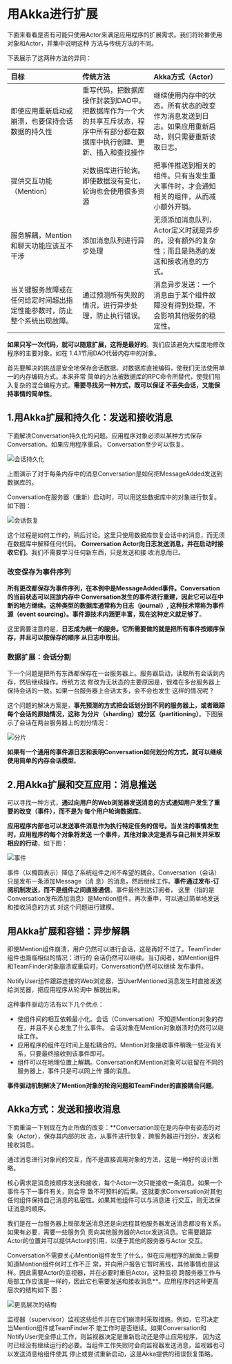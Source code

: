 用Akka进行扩展
===================================================================================
下面来看看是否有可能只使用Actor来满足应用程序的扩展需求。我们将轮番使用对象和Actor，并集中说明这种
方法与传统方法的不同。

下表展示了这两种方法的异同：

| 目标 | 传统方法 | Akka方式（Actor）|
|:-------|:-----------|:-------------------------|
| 即使应用重新启动或崩溃，也要保持会话数据的持久性 | 重写代码，把数据库操作封装到DAO中。把数据库作为一个大的共享互斥状态，程序中所有部分都在数据库中执行创建、更新、插入和查找操作 | 继续使用内存中的状态。所有状态的改变作为消息发送到日志。如果应用重新启动，则只需要重新读取日志。 |
| 提供交互功能（Mention）| 对数据库进行轮询。即使数据没有变化，轮询也会使用很多资源 | 把事件推送到相关的组件。只有当发生重大事件时，才会通知相关的组件，从而减小额外开销。|
| 服务解耦，Mention和聊天功能应该互不干涉 | 添加消息队列进行异步处理 | 无须添加消息队列，Actor定义时就是异步的。没有额外的复杂性；而且是熟悉的发送和接收消息的方式。|
| 当关键服务故障或在任何给定时间超出指定性能参数时，防止整个系统出现故障。| 通过预测所有失败的情况，进行异步处理，防止执行错误。| 消息异步发送：一个消息由于某个组件故障没有得到处理，不会影响其他服务的稳定性。 |

**如果只写一次代码，就可以随意扩展，这将是最好的**。我们应该避免大幅度地修改程序的主要对象。如在
1.4.1节用DAO代替内存中的对象。

首先要解决的挑战是安全地保存会话数据。对数据库直接编码，使我们无法使用单一的内存编码方式。本来非常
简单的方法被数据库的RPC命令所替代，使我们陷入复杂的混合编程方式。**需要寻找另一种方式，既可以保证
不丢失会话，又能保持事情的简单性**。

## 1.用Akka扩展和持久化：发送和接收消息
下面解决Conversation持久化的问题。应用程序对象必须以某种方式保存Conversation。如果应用程序重启，
Conversation至少可以恢复。

![会话持久化](img/1.png)

上图演示了对于每条内存中的消息Conversation是如何把MessageAdded发送到数据库的。

Conversation在服务器（重新）启动时，可以用这些数据库中的对象进行恢复。如下图：

![会话恢复](img/2.png)

这个过程是如何工作的，稍后讨论。这里只使用数据库恢复会话中的消息，而无须在数据库中解释任何代码。
**Conversation Actor向日志发送消息，并在启动时接收它们**。我们不需要学习任何新东西，只是发送和接
收消息而已。

### 改变保存为事件序列
**所有更改都保存为事件序列，在本例中是MessageAdded事件。Conversation的当前状态可以回放内存中
Conversation发生的事件进行重建，因此它可以在中断的地方继续。这种类型的数据库通常称为日志（journal）,
这种技术常称为事件源（event sourcing）。事件源技术内涵更丰富，现在这种定义就足够了**。

这里需要注意的是，**日志成为统一的服务。它所需要做的就是把所有事件按顺序保存，并且可以按保存的顺序
从日志中取出**。

### 数据扩展：会话分割
下一个问题是把所有东西都保存在一台服务器上。服务器启动，读取所有会话到内存，然后继续操作。传统方法
修改为无状态的主要原因是，很难在多台服务器上保持会话的一致。如果一台服务器上会话太多，会不会也发生
这样的情况呢？

这个问题的解决方案是，**事先预测的方式把会话划分到不同的服务器上，或者跟踪每个会话的原始情况，这称
为分片（sharding）或分区（partitioning）**。下图展示了会话在两台服务器上的划分情况：

![分片](img/3.png)

**如果有一个通用的事件源日志和表明Conversation如何划分的方式，就可以继续使用简单的内存会话模型**。

## 2.用Akka扩展和交互应用：消息推送
 可以寻找一种方式，**通过向用户的Web浏览器发送消息的方式通知用户发生了重要的改变（事件），而不是为
 每个用户轮询数据库**。

 **应用程序内部也可以发送事件消息作为执行特定任务的信号。当关注的事情发生时，应用程序的每个对象将发送
 一个事件，其他对象决定是否与自己相关并采取相应的行动**，如下图：

 ![事件](img/4.png)

 事件（以橢圆表示）降低了系统组件之间不希望的耦合。Conversation（会话）只是发布一条添加Message（消
 息）的消息，然后继续工作。**事件通过发布-订阅机制发送，而不是组件之间直接通信**。事件最终到达订阅者，
 这里（指的是Conversation发布添加消息）是Mention组件。再次重申，可以通过简单地发送和接收消息的方式
 对这个问题进行建模。

 ## 用Akka扩展和容错：异步解耦
 即使Mention组件崩溃，用户仍然可以进行会话，这是再好不过了。TeamFinder组件也面临相似的情况：进行的
 会话仍然可以继续。当订阅者，如Mention组件和TeamFinder对象崩溃或重启时，Conversation仍然可以继续
 发布事件。

 NotifyUser组件跟踪连接的Web浏览器，当UserMentioned消息发生时直接发送给浏览器，把应用程序从轮询中
 解脱出来。

 这种事件驱动方法有以下几个优点：
 + 使组件间的相互依赖最小化。会话（Conversation）不知道Mention对象的存在，并且不关心发生了什么事件。
 会话对象在Mention对象崩溃时仍然可以继续工作。
 + 应用程序的组件在时间上是松耦合的。Mention对象接收事件稍晚一些没有关系，只要最终接收到该事件即可。
 + 组件可以在地理位置上解耦。Conversation和Mention对象可以驻留在不同的服务器上，事件只是可以网上传
 播的消息。

 **事件驱动机制解决了Mention对象的轮询问题和TeamFinder的直接耦合问题**。

 ## Akka方式：发送和接收消息
 下面重温一下到现在为止所做的改变：**Conversation现在是内存中有姿态的对象（Actor），保存其内部的状
 态，从事件进行恢复，跨服务器进行划分，发送和接收消息。

 通过消息进行对象间的交互，而不是直接调用对象的方法，这是一种好的设计策略。

 核心需求是消息按顺序发送和接收，每个Actor一次只能接收一条消息。如果一个事件与下一事件有关，则会导
 致不可预料的后果。这就要求Conversation对其他任何组件保持自己消息的私密性。如果其他组件可以与消息进
 行交互，则无法保证消息的顺序。

 我们是在一台服务器上局部发送消息还是向远程其他服务器发送消息都没有关系。如果有必要，需要一些服务负
 责向其他服务器的Actor发送消息。它需要跟踪Actor的位置并可以提供Actor的引用，以便于其他的服务器与Actor
 交互。

 Conversation不需要关心Mention组件发生了什么，但在应用程序的层面上需要知道Mention组件何时工作不正
 常，并向用户报告它暂时离线，其他事情也是这样。因此需要Actor的监视器，并在必要时重启Actor。这种监视
 跨服务器工作与局部工作应该是一样的，因此它也需要发送和接收消息**。应用程序的这种更高层次的结构如下
 图：

 ![更高层次的结构](img/10.png)

监视器（supervisor）监视这些组件并在它们崩溃时采取措施。例如，它可决定当Mention组件或TeamFinder不
能工作时是否继续。如果Conversation和NotifyUser完全停止工作，则监视器决定是重新启动还是停止应用程序，
因为这时已经没有继续运行的必要。当组件工作失败时会向监视器发送消息，监视器也可以发送消息给组件使其
停止或尝试重新启动，这是Akka提供的错误恢复策略。









